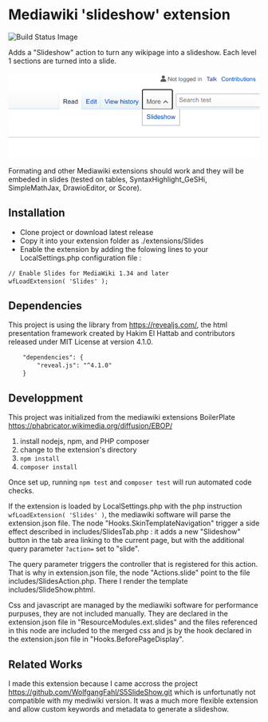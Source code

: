 # Mediawiki 'slideshow' extension

![Build Status Image](https://github.com/PascalNoisette/mediawiki-extensions-Slides/workflows/Automated%20code%20checks/badge.svg)

Adds a "Slideshow" action to turn any wikipage into a slideshow. Each level 1 sections are turned into a slide.

![New action in tab area](doc/tab_area.png?raw=true "New action in tab area")

Formating and other Mediawiki extensions should work and they will be embeded in slides (tested on tables, SyntaxHighlight_GeSHi, SimpleMathJax, DrawioEditor, or Score).

## Installation ##

* Clone project or download latest release 
* Copy it into your extension folder as ./extensions/Slides
* Enable the extension by adding the folowing lines to your LocalSettings.php configuration file :

```
// Enable Slides for MediaWiki 1.34 and later
wfLoadExtension( 'Slides' );
```

## Dependencies

This project is using the library from https://revealjs.com/, the html presentation framework created by Hakim El Hattab and contributors released under MIT License at version 4.1.0.

```
	"dependencies": {
		"reveal.js": "^4.1.0"
	}
```

## Developpment ##

This project was initialized from the mediawiki extensions BoilerPlate https://phabricator.wikimedia.org/diffusion/EBOP/ 

1. install nodejs, npm, and PHP composer
2. change to the extension's directory
3. `npm install`
4. `composer install`

Once set up, running `npm test` and `composer test` will run automated code checks.

If the extension is loaded by LocalSettings.php with the php instruction `wfLoadExtension( 'Slides' )`, the mediawiki software will parse the extension.json file. The node "Hooks.SkinTemplateNavigation" trigger a side effect described in includes/SlidesTab.php : it adds a new "Slideshow" button in the tab area linking to the current page, but with the additional query parameter `?action=` set to "slide".

The query parameter triggers the controller that is registered for this action. That is why in extension.json file, the node "Actions.slide" point to the file includes/SlidesAction.php. There I render the template includes/SlideShow.phtml.

Css and javascript are managed by the mediawiki software for performance purpuses, they are not included manually. They are declared in the extension.json file in "ResourceModules.ext.slides" and the files referenced in this node are included to the merged css and js by the hook declared in the extension.json file in "Hooks.BeforePageDisplay".


## Related Works ##

I made this extension because I came accross the project https://github.com/WolfgangFahl/S5SlideShow.git which is unfortunatly not compatible with my mediwiki version. It was a much more flexible extension and allow custom keywords and metadata to generate a slideshow.
